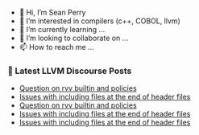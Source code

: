 - 👋 Hi, I’m Sean Perry
- 👀 I’m interested in compilers (c++, COBOL, llvm)
- 🌱 I’m currently learning ...
- 💞️ I’m looking to collaborate on ...
- 📫 How to reach me ...

<!---
s66perry/s66perry is a ✨ special ✨ repository because its `README.md` (this file) appears on your GitHub profile.
You can click the Preview link to take a look at your changes.
--->
### 📕 Latest LLVM Discourse Posts

<!-- DISCOURSE-LLVM:START -->
- [Question on rvv builtin and policies](https://discourse.llvm.org/t/question-on-rvv-builtin-and-policies/86463#post_12)
- [Issues with including files at the end of header files](https://discourse.llvm.org/t/issues-with-including-files-at-the-end-of-header-files/86517#post_3)
- [Question on rvv builtin and policies](https://discourse.llvm.org/t/question-on-rvv-builtin-and-policies/86463#post_11)
- [Issues with including files at the end of header files](https://discourse.llvm.org/t/issues-with-including-files-at-the-end-of-header-files/86517#post_2)
- [Issues with including files at the end of header files](https://discourse.llvm.org/t/issues-with-including-files-at-the-end-of-header-files/86517#post_1)
<!-- DISCOURSE-LLVM:END -->
